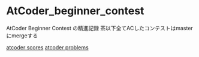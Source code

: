 # AtCoder_beginner_contest
AtCoder Beginner Contest の精進記録
茶以下全てACしたコンテストはmasterにmergeする

[atcoder scores](https://kenkoooo.com/atcoder/#/table/kajihiro)
[atcoder problems](https://kenkoooo.com/atcoder/#/table/kajihiro)
